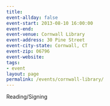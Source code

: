```yaml
---
title: 
event-allday: false
event-start: 2013-08-10 16:00:00
event-end: 
event-venue: Cornwall Library
event-address: 30 Pine Street
event-city-state: Cornwall, CT
event-zip: 06796
event-website:  
tags:
- event
layout: page
permalink: /events/cornwall-library/
---
```

Reading/Signing